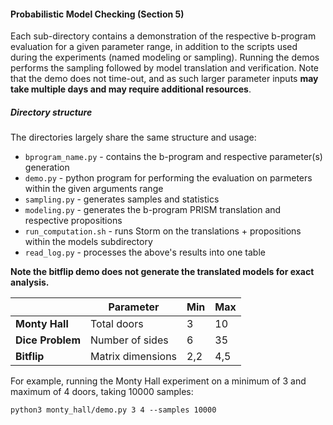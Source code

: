 #### Probabilistic Model Checking (Section 5)


Each sub-directory contains a demonstration of the respective b-program evaluation for a given parameter range, in addition to the scripts used during the experiments (named modeling or sampling).
Running the demos performs the sampling followed by model translation and verification.
Note that the demo does not time-out, and as such larger parameter inputs **may take multiple days and may require additional resources**.

##### Directory structure
The directories largely share the same structure and usage:

* `bprogram_name.py` - contains the b-program and respective parameter(s) generation
* `demo.py` - python program for performing the evaluation on parmeters within the given arguments range
* `sampling.py` - generates samples and statistics
* `modeling.py` - generates the b-program PRISM translation and respective propositions
* `run_computation.sh` - runs Storm on the translations + propositions within the models subdirectory
* `read_log.py` - processes the above's results into one table 

**Note the bitflip demo does not generate the translated models for exact analysis.**


|                  | **Parameter**      | **Min** | **Max** |
|------------------|--------------------|---------|---------|
| **Monty Hall**   | Total doors        | 3       | 10      |
| **Dice Problem** | Number of sides    | 6       | 35      |
| **Bitflip**      | Matrix  dimensions | 2,2     | 4,5     |

For example, running the Monty Hall experiment on a minimum of 3 and maximum of 4 doors, taking 10000 samples:
```shell
python3 monty_hall/demo.py 3 4 --samples 10000
```